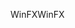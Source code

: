 <span data-ttu-id="4fd84-101">WinFX</span><span class="sxs-lookup"><span data-stu-id="4fd84-101">WinFX</span></span>